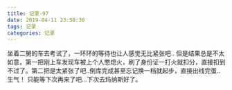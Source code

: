 ```yaml
---
title: 记录-97
date: 2019-04-11 23:50:30
tags: 记录
categories: 记录
---
```

坐着二舅的车去考试了，一环环的等待也让人感觉无比紧张吧..
但是结果总是不太如意，第一把刚上车发现车被上个人憋熄火，刷了身份证一打火就扣分，直接扣到不过了。第二把是太紧张了吧..倒库完成甚至忘记换一档就起步，直接出线完蛋..生气！
只能等下次再来了吧...下次去玛纳斯好了。